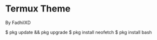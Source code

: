 # Termux Theme

By FadhilXD

$ pkg update && pkg upgrade
$ pkg install neofetch
$ pkg install bash



